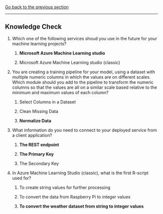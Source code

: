 [Go back to the previous section](ML_Studio.md)

------------------

## Knowledge Check

1. Which one of the following services shoud you use in the future for your machine learning projects?

    1. **Microsoft Azure Machine Learning studio**
  
    1. Microsoft Azure Machine Learning studio (classic)

1. You are creating a training pipeline for your model, using a dataset with multiple numeric columns in which the values are on different scales. Which module should you add to the pipeline to transform the numeric columns so that the values are all on a similar scale based relative to the minimum and maximum values of each column?

    1. Select Columns in a Dataset
    
    1. Clean Missing Data
    
    1. **Normalize Data**

1. What information do you need to connect to your deployed service from a client application?

    1. **The REST endpoint**
    
    1. **The Primary Key**
    
    1. The Secondary Key
    
1. In Azure Machine Learning Studio (classic), what is the first R-script used for? 
    
    1. To create string values for further processing     
    
    1. To convert the data from Raspberry Pi to integer values
    
    1. **To convert the weather dataset from string to integer values**


